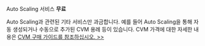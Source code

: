 Auto Scaling 서비스 **무료**

Auto Scaling과 관련된 기타 서비스만 과금합니다. 예를 들어 Auto Scaling을 통해 자동 생성되거나 수동으로 추가된 CVM 용례 등이 있습니다. CVM 가격에 대한 자세한 내용은 [CVM 구매 가이드를 참조하십시오. >>](https://intl.cloud.tencent.com/document/product/213/2180)

